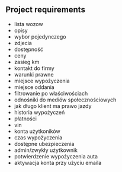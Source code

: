 ## Project requirements
- lista wozow
- opisy
- wybor pojedynczego
- zdjecia
- dostępność
- ceny
- zasieg km
- kontakt do firmy
- warunki prawne
- miejsce wypożyczenia
- miejsce oddania
- filtrowanie po właściwościach
- odnośniki do mediów społecznościowych
- jak długo klient ma prawo jazdy
- historia wypożyczeń
- płatności
- vin
- konta użytkoników
- czas wypożyczenia
- dostępne ubezpieczenia
- admin/zwykły użytkownik
- potwierdzenie wypożyczenia auta
- aktywacja konta przy użyciu emaila











